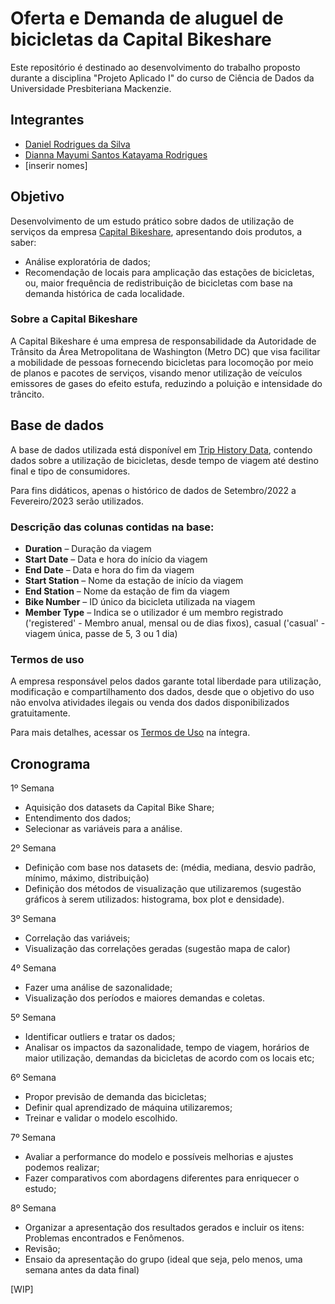 # Oferta e Demanda de aluguel de bicicletas da Capital Bikeshare 
Este repositório é destinado ao desenvolvimento do trabalho proposto durante a disciplina "Projeto Aplicado I" do curso de Ciência de Dados da Universidade Presbiteriana Mackenzie.

## Integrantes
- [Daniel Rodrigues da Silva](https://www.linkedin.com/in/danielrod147/)
- [Dianna Mayumi Santos Katayama Rodrigues](https://www.linkedin.com/in/dianna-katayama-016274216/)
- [inserir nomes]

## Objetivo
Desenvolvimento de um estudo prático sobre dados de utilização de serviços da empresa [Capital Bikeshare](https://capitalbikeshare.com), apresentando dois produtos, a saber: 
- Análise exploratória de dados; 
- Recomendação de locais para amplicação das estações de bicicletas, ou, maior frequência de redistribuição de bicicletas com base na demanda histórica de cada localidade.

### Sobre a Capital Bikeshare
A Capital Bikeshare é uma empresa de responsabilidade da Autoridade de Trânsito da Área Metropolitana de Washington (Metro DC) que visa facilitar a mobilidade de pessoas fornecendo bicicletas para locomoção por meio de planos e pacotes de serviços, visando menor utilização de veículos emissores de gases do efeito estufa, reduzindo a poluição e intensidade do trâncito.

## Base de dados
A base de dados utilizada está disponível em [Trip History Data](https://s3.amazonaws.com/capitalbikeshare-data/index.html), contendo dados sobre a utilização de bicicletas, desde tempo de viagem até destino final e tipo de consumidores.

Para fins didáticos, apenas o histórico de dados de Setembro/2022 a Fevereiro/2023 serão utilizados.

### Descrição das colunas contidas na base:

- **Duration** – Duração da viagem
- **Start Date** – Data e hora do início da viagem
- **End Date** – Data e hora do fim da viagem
- **Start Station** – Nome da estação de início da viagem
- **End Station** – Nome da estação de fim da viagem
- **Bike Number** – ID único da bicicleta utilizada na viagem
- **Member Type** – Indica se o utilizador é um membro registrado ('registered' - Membro anual, mensal ou de dias fixos), casual ('casual' - viagem única, passe de 5, 3 ou 1 dia)

### Termos de uso
A empresa responsável pelos dados garante total liberdade para utilização, modificação e compartilhamento dos dados, desde que o objetivo do uso não envolva atividades ilegais ou venda dos dados disponibilizados gratuitamente.

Para mais detalhes, acessar os [Termos de Uso](https://ride.capitalbikeshare.com/data-license-agreement) na íntegra.

## Cronograma

1º Semana
-	Aquisição dos datasets da Capital Bike Share;
-	Entendimento dos dados;
-	Selecionar as variáveis para a análise.

2º Semana
-	Definição com base nos datasets de: (média, mediana, desvio padrão, mínimo, máximo, distribuição)
-	Definição dos métodos de visualização que utilizaremos (sugestão gráficos à serem utilizados: histograma, box plot e densidade).

3º Semana
-	Correlação das variáveis;
-	Visualização das correlações geradas (sugestão mapa de calor)

4º Semana
-	Fazer uma análise de sazonalidade;
-	Visualização dos períodos e maiores demandas e coletas.

5º Semana
-	Identificar outliers e tratar os dados;
-	Analisar os impactos da sazonalidade, tempo de viagem, horários de maior utilização, demandas da bicicletas de acordo com os locais etc;

6º Semana
-	Propor previsão de demanda das bicicletas;
-	Definir qual aprendizado de máquina utilizaremos;
-	Treinar e validar o modelo escolhido.

7º Semana
-	Avaliar a performance do modelo e possíveis melhorias e ajustes podemos realizar;
-	Fazer comparativos com abordagens diferentes para enriquecer o estudo;

8º Semana
-	Organizar a apresentação dos resultados gerados e incluir os itens: Problemas encontrados e Fenômenos.
-	Revisão;
-	Ensaio da apresentação do grupo (ideal que seja, pelo menos, uma semana antes da data final)

[WIP]
